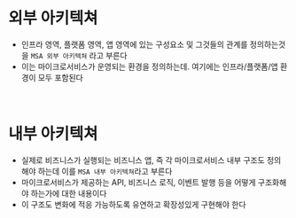 # 외부 아키텍쳐

- 인프라 영역, 플랫폼 영역, 앱 영역에 있는 구성요소 및 그것들의 관계를 정의하는것을 `MSA 외부 아키텍쳐` 라고 부른다
- 이는 마이크로서비스가 운영되는 환경을 정의하는데. 여기에는 인프라/플랫폼/앱 환경이 모두 포함된다

<br>

# 내부 아키텍쳐

- 실제로 비즈니스가 실행되는 비즈니스 앱, 즉 각 마이크로서비스 내부 구조도 정의해야 하는데 이를 `MSA 내부 아키텍쳐`라고 부른다
- 마이크로서비스가 제공하는 API, 비즈니스 로직, 이벤트 발행 등을 어떻게 구조화해야 하는가에 대한 내용이다
- 이 구조도 변화에 적응 가능하도록 유연하고 확장성있게 구현해야 한다
